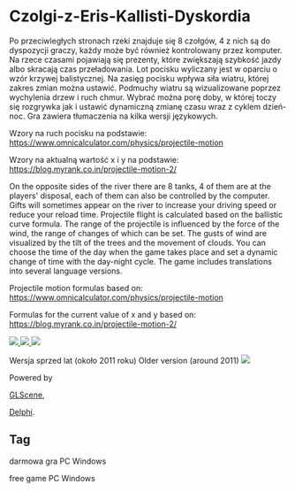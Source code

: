# Czolgi-z-Eris-Kallisti-Dyskordia

Po przeciwległych stronach rzeki znajduje się 8 czołgów, 4 z nich są do dyspozycji graczy, każdy może być również kontrolowany przez komputer.
Na rzece czasami pojawiają się prezenty, które zwiększają szybkość jazdy albo skracają czas przeładowania.
Lot pocisku wyliczany jest w oparciu o wzór krzywej balistycznej. Na zasięg pocisku wpływa siła wiatru, której zakres zmian można ustawić. Podmuchy wiatru są wizualizowane poprzez wychylenia drzew i ruch chmur.
Wybrać można porę doby, w której toczy się rozgrywka jak i ustawić dynamiczną zmianę czasu wraz z cyklem dzień-noc.
Gra zawiera tłumaczenia na kilka wersji językowych.

Wzory na ruch pocisku na podstawie:
https://www.omnicalculator.com/physics/projectile-motion

Wzory na aktualną wartość x i y na podstawie:
https://blog.myrank.co.in/projectile-motion-2/



On the opposite sides of the river there are 8 tanks, 4 of them are at the players' disposal, each of them can also be controlled by the computer.
Gifts will sometimes appear on the river to increase your driving speed or reduce your reload time.
Projectile flight is calculated based on the ballistic curve formula. The range of the projectile is influenced by the force of the wind, the range of changes of which can be set. The gusts of wind are visualized by the tilt of the trees and the movement of clouds.
You can choose the time of the day when the game takes place and set a dynamic change of time with the day-night cycle.
The game includes translations into several language versions.

Projectile motion formulas based on:
https://www.omnicalculator.com/physics/projectile-motion

Formulas for the current value of x and y based on: 
https://blog.myrank.co.in/projectile-motion-2/


<a href="https://github.com/jacek-mulawka/Czolgi-z-Eris-Kallisti-Dyskordia/blob/main/Gallery/Czo%C5%82gi%20z%20Eris%20Kallisti%20Dyskordia%2001.jpg">
  <img src="https://github.com/jacek-mulawka/Czolgi-z-Eris-Kallisti-Dyskordia/blob/main/Gallery/M/Czo%C5%82gi%20z%20Eris%20Kallisti%20Dyskordia%2001%20m.jpg">
</a>

<a href="https://github.com/jacek-mulawka/Czolgi-z-Eris-Kallisti-Dyskordia/blob/main/Gallery/Czo%C5%82gi%20z%20Eris%20Kallisti%20Dyskordia%2002.jpg">
  <img src="https://github.com/jacek-mulawka/Czolgi-z-Eris-Kallisti-Dyskordia/blob/main/Gallery/M/Czo%C5%82gi%20z%20Eris%20Kallisti%20Dyskordia%2002%20m.jpg">
</a>

<a href="https://github.com/jacek-mulawka/Czolgi-z-Eris-Kallisti-Dyskordia/blob/main/Gallery/Czo%C5%82gi%20z%20Eris%20Kallisti%20Dyskordia%2003.jpg">
  <img src="https://github.com/jacek-mulawka/Czolgi-z-Eris-Kallisti-Dyskordia/blob/main/Gallery/M/Czo%C5%82gi%20z%20Eris%20Kallisti%20Dyskordia%2003%20m.jpg">
</a>

Wersja sprzed lat (około 2011 roku)
Older version (around 2011)
<img src="https://github.com/jacek-mulawka/Czolgi-z-Eris-Kallisti-Dyskordia/blob/main/Gallery/M/Czo%C5%82gi%20z%20Eris%20Kallisti%20Dyskordia%2004%20m.jpg">


Powered by

[GLScene](http://glscene.sourceforge.net),

[Delphi](https://www.embarcadero.com/products/delphi).


## Tag
darmowa gra PC Windows

free game PC Windows
